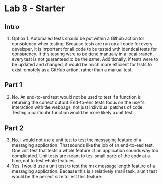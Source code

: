 # Lab 8 - Starter

## Intro
1. Option 1. Automated tests should be put within a Github action for consistency when testing. Because tests are run on all code for every developer, it is important for all code to be tested with identical tests for consistency. If this testing were to be done manually in a local branch, every test is not guaranteed to be the same. Additionally, if tests were to be updated and changed, it would be much more efficient for tests to exist remotely as a GitHub action, rather than a manual test.

## Part 1
2. No. An end-to-end test would not be used to test if a function is returning the correct output. End-to-end tests focus on the user's interaction with the webpage, not just individual patches of code. Testing a particular function would be more likely a unit test.

## Part 2
3. No. I would not use a unit test to test the messaging feature of a messaging application. That sounds like the job of an end-to-end test. One unit test that tests a whole feature of an application sounds way too complicated. Unit tests are meant to test small parts of the code at a time, not to test whole features.
4. Yes. I would use a unit test to test the max message length feature of a messaging application. Because this is a relatively small task, a unit test would be the perfect size to test this feature.